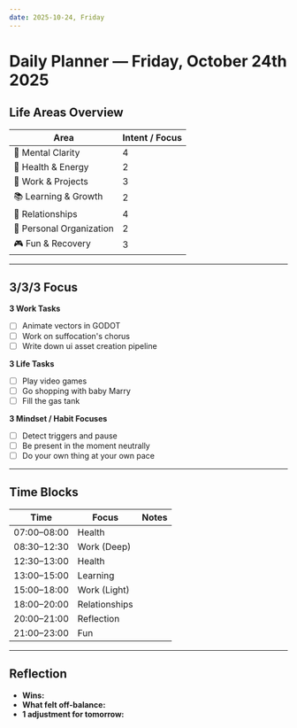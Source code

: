 ```yaml
---
date: 2025-10-24, Friday
---
```


# Daily Planner — Friday, October 24th 2025

## Life Areas Overview
| Area                     | Intent / Focus |
| ------------------------ | -------------- |
| 🧠 Mental Clarity        | 4              |
| 💪 Health & Energy       | 2              |
| 💼 Work & Projects       | 3              |
| 📚 Learning & Growth     | 2              |
| 💞 Relationships         | 4              |
| 🏡 Personal Organization | 2              |
| 🎮 Fun & Recovery        | 3              |

---

## 3/3/3 Focus
**3 Work Tasks**
- [ ] Animate vectors in GODOT
- [ ] Work on suffocation's chorus
- [ ] Write down ui asset creation pipeline

**3 Life Tasks**
- [ ] Play video games
- [ ] Go shopping with baby Marry
- [ ] Fill the gas tank

**3 Mindset / Habit Focuses**
- [ ] Detect triggers and pause
- [ ] Be present in the moment neutrally
- [ ] Do your own thing at your own pace

---

## Time Blocks
| Time | Focus | Notes |
|------|--------|-------|
| 07:00–08:00 | Health |  |
| 08:30–12:30 | Work (Deep) |  |
| 12:30–13:00 | Health |  |
| 13:00–15:00 | Learning |  |
| 15:00–18:00 | Work (Light) |  |
| 18:00–20:00 | Relationships |  |
| 20:00–21:00 | Reflection |  |
| 21:00–23:00 | Fun |  |

---

## Reflection
- **Wins:**  
- **What felt off-balance:**  
- **1 adjustment for tomorrow:**  
